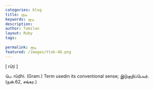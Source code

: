 ```yaml
---
categories: blog
title: ரூடி
keywords: ரூடி
description: 
author: Tamilan
layout: Ruby
tags: 
 
permalink: ரூடி
featured: /images/ttak-48.png
---
```

  
[ rūṭi ]  
  
பெ. rūḍhi. (Gram.) Term usedin its conventional sense; இடுகுறிப்பெயர். (நன்.62, சங்கர.)